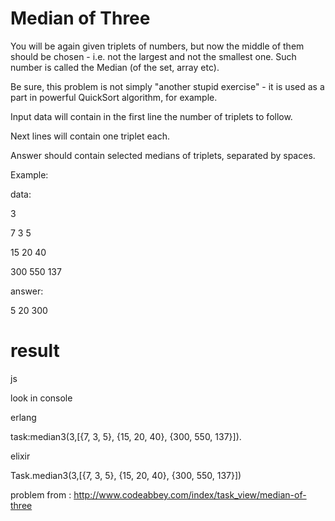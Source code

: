 # Median of Three

You will be again given triplets of numbers, but now the middle of them should be chosen - i.e. not the largest and not the smallest one. Such number is called the Median (of the set, array etc).

Be sure, this problem is not simply "another stupid exercise" - it is used as a part in powerful QuickSort algorithm, for example.

Input data will contain in the first line the number of triplets to follow.

Next lines will contain one triplet each.

Answer should contain selected medians of triplets, separated by spaces.

Example:

data:

3

7 3 5

15 20 40

300 550 137

answer:

5 20 300


# result
js

look in console

erlang

task:median3(3,[{7, 3, 5}, {15, 20, 40}, {300, 550, 137}]).

elixir

Task.median3(3,[{7, 3, 5}, {15, 20, 40}, {300, 550, 137}])


problem from :
http://www.codeabbey.com/index/task_view/median-of-three
